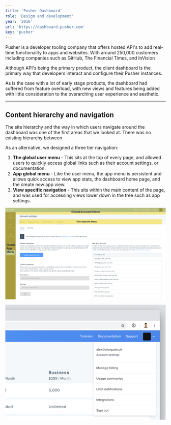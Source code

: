 ```yaml
---
title: 'Pusher Dashboard'
role: 'Design and development'
year: '2016'
url: 'https://dashboard.pusher.com'
key: 'pusher'
---
```


Pusher is a developer tooling company that offers hosted API's to add real-time functionality to apps and websites. With around 250,000 customers including companies such as GitHub, The Financial Times, and InVision

Although API's being the primary product, the client dashboard is the primary way that developers interact and configure their Pusher instances.

<!-- ![Navigation redesign hierarchy](./cluster.png) -->
As is the case with a lot of early stage products, the dashboard had suffered from feature overload, with new views and features being added with little consideration to the overarching user experience and aesthetic.

---

## Content hierarchy and navigation
The site hierarchy and the way in which users navigate around the dashboard was one of the first areas that we looked at. There was no existing hierarchy between 

As an alternative, we designed a three tier navigation:

1. **The global user menu** - This sits at the top of every page, and allowed users to quickly access global links such as their account settings, or documentation.
2. **App global menu** - Like the user menu, the app menu is persistent and allows quick access to view app stats, the dashboard home page, and the create new app view.
3. **View specific navigation** - This sits within the main content of the page, and was used for accessing views lower down in the tree such as app settings.

![Navigation redesign hierarchy](./navigation-structure@2x.jpg)

![Pusher dashboard user menu](./user-menu@2x.jpg)